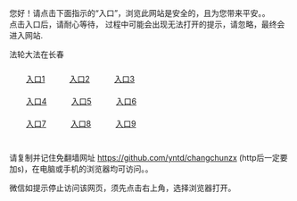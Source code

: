 您好！请点击下面指示的“入口”，浏览此网站是安全的，且为您带来平安。。 <br/>
点击入口后，请耐心等待， 过程中可能会出现无法打开的提示，请忽略，最终会进入网站. </br>

法轮大法在长春<br/>
<div style="padding:10px"><a style="margin:20px" target="_blank" href="https://d135ic3vx4chv7.cloudfront.net/2Qpsp?trqtbxmi" id="ccLink1" rel="nofollow">入口1</a> <a target="_blank" style="margin:20px" href="https://d30943ijvhm91l.cloudfront.net/2Qpsp?ddtqqnkl" id="ccLink2" rel="nofollow">入口2</a> <a style="margin:20px" target="_blank" href="https://d1l00qjsc0xrqv.cloudfront.net/2Qpsp?tvwuj" id="ccLink3" rel="nofollow">入口3</a></div>

<div style="padding:10px" ><a style="margin:20px" target="_blank" href="https://d135ic3vx4chv7.cloudfront.net/2Qpsp?trqtbxmi" id="ccLink4" rel="nofollow">入口4</a> <a style="margin:20px" href="https://d30943ijvhm91l.cloudfront.net/2Qpsp?ddtqqnkl" target="_blank" id="ccLink5" rel="nofollow">入口5</a> <a style="margin:20px" href="https://d1l00qjsc0xrqv.cloudfront.net/2Qpsp?tvwuj" target="_blank" id="ccLink6" rel="nofollow">入口6</a></div>

<div style="padding:10px"><a style="margin:20px" target="_blank" href="https://d135ic3vx4chv7.cloudfront.net/2Qpsp?trqtbxmi" id="ccLink7" rel="nofollow">入口7</a> <a style="margin:20px" href="https://d30943ijvhm91l.cloudfront.net/2Qpsp?ddtqqnkl" target="_blank" id="ccLink8" rel="nofollow">入口8</a> <a style="margin:20px" target="_blank" href="https://d1l00qjsc0xrqv.cloudfront.net/2Qpsp?tvwuj" id="ccLink9" rel="nofollow">入口9</a></div>

<br/>



请复制并记住免翻墙网址 https://github.com/yntd/changchunzx (http后一定要加s)，在电脑或手机的浏览器均可访问。。<br/>

微信如提示停止访问该网页，须先点击右上角，选择浏览器打开。
